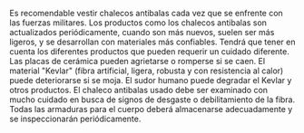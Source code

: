 [Title]: # (Encuentro con la milicia)
[Difficulty]: # (Avanzado)
[Order]: # (2)

Es recomendable vestir chalecos antibalas cada vez que se enfrente con las fuerzas militares. Los productos como los chalecos antibalas son actualizados periódicamente, cuando son más nuevos, suelen ser más ligeros, y se desarrollan con materiales más confiables. Tendrá que tener en cuenta los diferentes productos que pueden requerir un cuidado diferente. Las placas de cerámica pueden agrietarse o romperse si se caen. El material "Kevlar" (fibra artificial, ligera, robusta y con resistencia al calor) puede deteriorarse si se moja. El sudor humano puede degradar el Kevlar y otros productos. El chaleco antibalas usado debe ser examinado con mucho cuidado en busca de signos de desgaste o debilitamiento de la fibra. Todas las armaduras para el cuerpo deberá almacenarse adecuadamente y se inspeccionarán periódicamente.